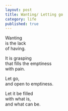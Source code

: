 ```yaml
---
layout: post
title: Wanting/ Letting go
category: life
published: true
---
```


Wanting  
is the lack  
of having.

It is grasping  
that fills 
the emptiness  
with pain.

Let go,  
and open 
to emptiness.

Let it be filled  
with what is,  
and what can be.